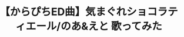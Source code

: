 ---
title: "【からぴちED曲】気まぐれショコラティエール/のあ&えと 歌ってみた"
youtube_video_id: "o6ILyokSZ_0"
work_category: "Mix"
---